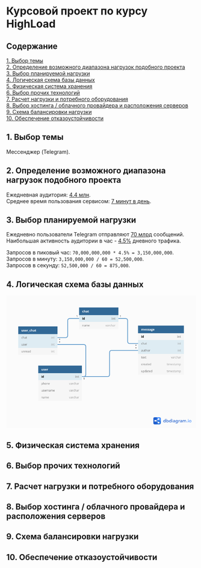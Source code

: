 # Курсовой проект по курсу HighLoad

## Содержание

[1. Выбор темы](#1) <br>
[2. Определение возможного диапазона нагрузок подобного проекта](#2) <br>
[3. Выбор планируемой нагрузки](#3) <br>
[4. Логическая схема базы данных](#4) <br>
[5. Физическая система хранения](#5) <br>
[6. Выбор прочих технологий](#6) <br>
[7. Расчет нагрузки и потребного оборудования](#7) <br>
[8. Выбор хостинга / облачного провайдера и расположения серверов](#8) <br>
[9. Схема балансировки нагрузки](#9) <br>
[10. Обеспечение отказоустойчивости](#10) <br>

## 1. <a name="1"></a> Выбор темы

Мессенджер (Telegram).

## 2. <a name="2"></a> Определение возможного диапазона нагрузок подобного проекта

Ежедневная аудитория: [4.4 млн](https://exlibris.ru/news/telegram-2020-auditoriya-i-kanaly/). <br>
Среднее время пользования сервисом: [7 минут в день](https://exlibris.ru/news/telegram-2020-auditoriya-i-kanaly/).

## 3. <a name="3"></a> Выбор планируемой нагрузки

Ежедневно пользователи Telegram отправляют [70 млрд](https://relayto.com/relayto/telegram-open-network-ton-ico-whitepaper-6kf4rycn/pdf) сообщений. <br>
Наибольшая активность аудитории в час - [4.5%](https://popsters.ru/blog/post/aktivnost-auditorii-v-socialnyh-setyah-issledovanie-2019) дневного трафика. <br>

Запросов в пиковый час: `70,000,000,000 * 4.5% = 3,150,000,000`. <br>
Запросов в минуту: `3,150,000,000 / 60 = 52,500,000`. <br>
Запросов в секунду: `52,500,000 / 60 = 875,000`.

## 4. <a name="4"></a> Логическая схема базы данных

![](scheme.png)

## 5. <a name="5"></a> Физическая система хранения

## 6. <a name="6"></a> Выбор прочих технологий

## 7. <a name="7"></a> Расчет нагрузки и потребного оборудования

## 8. <a name="8"></a> Выбор хостинга / облачного провайдера и расположения серверов

## 9. <a name="9"></a> Схема балансировки нагрузки

## 10. <a name="10"></a> Обеспечение отказоустойчивости
